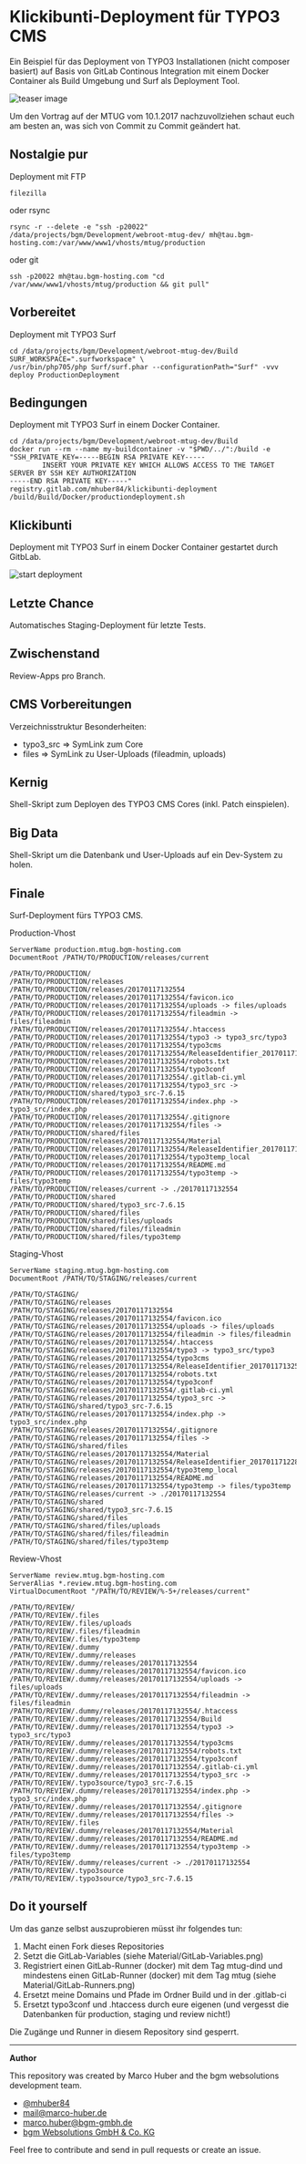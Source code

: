 # Klickibunti-Deployment für TYPO3 CMS

Ein Beispiel für das Deployment von TYPO3 Installationen (nicht composer basiert) auf Basis von GitLab Continous 
Integration mit einem Docker Container als Build Umgebung und Surf als Deployment Tool.

![teaser image](Material/MTUG_2017_Januar-v2.png)

Um den Vortrag auf der MTUG vom 10.1.2017 nachzuvollziehen schaut euch am besten an, was sich von Commit zu Commit
 geändert hat.

## Nostalgie pur

Deployment mit FTP

```
filezilla
```

oder rsync

```
rsync -r --delete -e "ssh -p20022" /data/projects/bgm/Development/webroot-mtug-dev/ mh@tau.bgm-hosting.com:/var/www/www1/vhosts/mtug/production
```

oder git

```
ssh -p20022 mh@tau.bgm-hosting.com "cd /var/www/www1/vhosts/mtug/production && git pull"
```

## Vorbereitet

Deployment mit TYPO3 Surf

```
cd /data/projects/bgm/Development/webroot-mtug-dev/Build
SURF_WORKSPACE=".surfworkspace" \
/usr/bin/php705/php Surf/surf.phar --configurationPath="Surf" -vvv deploy ProductionDeployment
```

## Bedingungen

Deployment mit TYPO3 Surf in einem Docker Container.

```
cd /data/projects/bgm/Development/webroot-mtug-dev/Build
docker run --rm --name my-buildcontainer -v "$PWD/../":/build -e "SSH_PRIVATE_KEY=-----BEGIN RSA PRIVATE KEY-----
		INSERT YOUR PRIVATE KEY WHICH ALLOWS ACCESS TO THE TARGET SERVER BY SSH KEY AUTHORIZATION
-----END RSA PRIVATE KEY-----" registry.gitlab.com/mhuber84/klickibunti-deployment /build/Build/Docker/productiondeployment.sh
```

## Klickibunti

Deployment mit TYPO3 Surf in einem Docker Container gestartet durch GitbLab.

![start deployment](Material/Klickibunti.png)

## Letzte Chance

Automatisches Staging-Deployment für letzte Tests. 

## Zwischenstand

Review-Apps pro Branch.

## CMS Vorbereitungen

Verzeichnisstruktur Besonderheiten:

* typo3_src => SymLink zum Core
* files => SymLink zu User-Uploads (fileadmin, uploads)

## Kernig

Shell-Skript zum Deployen des TYPO3 CMS Cores (inkl. Patch einspielen).

## Big Data

Shell-Skript um die Datenbank und User-Uploads auf ein Dev-System zu holen.

## Finale

Surf-Deployment fürs TYPO3 CMS.

Production-Vhost 

    ServerName production.mtug.bgm-hosting.com
    DocumentRoot /PATH/TO/PRODUCTION/releases/current

    /PATH/TO/PRODUCTION/
    /PATH/TO/PRODUCTION/releases
    /PATH/TO/PRODUCTION/releases/20170117132554
    /PATH/TO/PRODUCTION/releases/20170117132554/favicon.ico
    /PATH/TO/PRODUCTION/releases/20170117132554/uploads -> files/uploads
    /PATH/TO/PRODUCTION/releases/20170117132554/fileadmin -> files/fileadmin
    /PATH/TO/PRODUCTION/releases/20170117132554/.htaccess
    /PATH/TO/PRODUCTION/releases/20170117132554/typo3 -> typo3_src/typo3
    /PATH/TO/PRODUCTION/releases/20170117132554/typo3cms
    /PATH/TO/PRODUCTION/releases/20170117132554/ReleaseIdentifier_20170117132554.php
    /PATH/TO/PRODUCTION/releases/20170117132554/robots.txt
    /PATH/TO/PRODUCTION/releases/20170117132554/typo3conf
    /PATH/TO/PRODUCTION/releases/20170117132554/.gitlab-ci.yml
    /PATH/TO/PRODUCTION/releases/20170117132554/typo3_src -> /PATH/TO/PRODUCTION/shared/typo3_src-7.6.15
    /PATH/TO/PRODUCTION/releases/20170117132554/index.php -> typo3_src/index.php
    /PATH/TO/PRODUCTION/releases/20170117132554/.gitignore
    /PATH/TO/PRODUCTION/releases/20170117132554/files -> /PATH/TO/PRODUCTION/shared/files
    /PATH/TO/PRODUCTION/releases/20170117132554/Material
    /PATH/TO/PRODUCTION/releases/20170117132554/ReleaseIdentifier_20170117122815.php
    /PATH/TO/PRODUCTION/releases/20170117132554/typo3temp_local
    /PATH/TO/PRODUCTION/releases/20170117132554/README.md
    /PATH/TO/PRODUCTION/releases/20170117132554/typo3temp -> files/typo3temp
    /PATH/TO/PRODUCTION/releases/current -> ./20170117132554
    /PATH/TO/PRODUCTION/shared
    /PATH/TO/PRODUCTION/shared/typo3_src-7.6.15
    /PATH/TO/PRODUCTION/shared/files
    /PATH/TO/PRODUCTION/shared/files/uploads
    /PATH/TO/PRODUCTION/shared/files/fileadmin
    /PATH/TO/PRODUCTION/shared/files/typo3temp

Staging-Vhost 

    ServerName staging.mtug.bgm-hosting.com
    DocumentRoot /PATH/TO/STAGING/releases/current

    /PATH/TO/STAGING/
    /PATH/TO/STAGING/releases
    /PATH/TO/STAGING/releases/20170117132554
    /PATH/TO/STAGING/releases/20170117132554/favicon.ico
    /PATH/TO/STAGING/releases/20170117132554/uploads -> files/uploads
    /PATH/TO/STAGING/releases/20170117132554/fileadmin -> files/fileadmin
    /PATH/TO/STAGING/releases/20170117132554/.htaccess
    /PATH/TO/STAGING/releases/20170117132554/typo3 -> typo3_src/typo3
    /PATH/TO/STAGING/releases/20170117132554/typo3cms
    /PATH/TO/STAGING/releases/20170117132554/ReleaseIdentifier_20170117132554.php
    /PATH/TO/STAGING/releases/20170117132554/robots.txt
    /PATH/TO/STAGING/releases/20170117132554/typo3conf
    /PATH/TO/STAGING/releases/20170117132554/.gitlab-ci.yml
    /PATH/TO/STAGING/releases/20170117132554/typo3_src -> /PATH/TO/STAGING/shared/typo3_src-7.6.15
    /PATH/TO/STAGING/releases/20170117132554/index.php -> typo3_src/index.php
    /PATH/TO/STAGING/releases/20170117132554/.gitignore
    /PATH/TO/STAGING/releases/20170117132554/files -> /PATH/TO/STAGING/shared/files
    /PATH/TO/STAGING/releases/20170117132554/Material
    /PATH/TO/STAGING/releases/20170117132554/ReleaseIdentifier_20170117122815.php
    /PATH/TO/STAGING/releases/20170117132554/typo3temp_local
    /PATH/TO/STAGING/releases/20170117132554/README.md
    /PATH/TO/STAGING/releases/20170117132554/typo3temp -> files/typo3temp
    /PATH/TO/STAGING/releases/current -> ./20170117132554
    /PATH/TO/STAGING/shared
    /PATH/TO/STAGING/shared/typo3_src-7.6.15
    /PATH/TO/STAGING/shared/files
    /PATH/TO/STAGING/shared/files/uploads
    /PATH/TO/STAGING/shared/files/fileadmin
    /PATH/TO/STAGING/shared/files/typo3temp

Review-Vhost 

    ServerName review.mtug.bgm-hosting.com
    ServerAlias *.review.mtug.bgm-hosting.com
    VirtualDocumentRoot "/PATH/TO/REVIEW/%-5+/releases/current"

    /PATH/TO/REVIEW/
    /PATH/TO/REVIEW/.files
    /PATH/TO/REVIEW/.files/uploads
    /PATH/TO/REVIEW/.files/fileadmin
    /PATH/TO/REVIEW/.files/typo3temp
    /PATH/TO/REVIEW/.dummy
    /PATH/TO/REVIEW/.dummy/releases
    /PATH/TO/REVIEW/.dummy/releases/20170117132554
    /PATH/TO/REVIEW/.dummy/releases/20170117132554/favicon.ico
    /PATH/TO/REVIEW/.dummy/releases/20170117132554/uploads -> files/uploads
    /PATH/TO/REVIEW/.dummy/releases/20170117132554/fileadmin -> files/fileadmin
    /PATH/TO/REVIEW/.dummy/releases/20170117132554/.htaccess
    /PATH/TO/REVIEW/.dummy/releases/20170117132554/Build
    /PATH/TO/REVIEW/.dummy/releases/20170117132554/typo3 -> typo3_src/typo3
    /PATH/TO/REVIEW/.dummy/releases/20170117132554/typo3cms
    /PATH/TO/REVIEW/.dummy/releases/20170117132554/robots.txt
    /PATH/TO/REVIEW/.dummy/releases/20170117132554/typo3conf
    /PATH/TO/REVIEW/.dummy/releases/20170117132554/.gitlab-ci.yml
    /PATH/TO/REVIEW/.dummy/releases/20170117132554/typo3_src -> /PATH/TO/REVIEW/.typo3source/typo3_src-7.6.15
    /PATH/TO/REVIEW/.dummy/releases/20170117132554/index.php -> typo3_src/index.php
    /PATH/TO/REVIEW/.dummy/releases/20170117132554/.gitignore
    /PATH/TO/REVIEW/.dummy/releases/20170117132554/files -> /PATH/TO/REVIEW/.files
    /PATH/TO/REVIEW/.dummy/releases/20170117132554/Material
    /PATH/TO/REVIEW/.dummy/releases/20170117132554/README.md
    /PATH/TO/REVIEW/.dummy/releases/20170117132554/typo3temp -> files/typo3temp
    /PATH/TO/REVIEW/.dummy/releases/current -> ./20170117132554
    /PATH/TO/REVIEW/.typo3source
    /PATH/TO/REVIEW/.typo3source/typo3_src-7.6.15

## Do it yourself

Um das ganze selbst auszuprobieren müsst ihr folgendes tun:

1. Macht einen Fork dieses Repositories
2. Setzt die GitLab-Variables (siehe Material/GitLab-Variables.png)
3. Registriert einen GitLab-Runner (docker) mit dem Tag mtug-dind und mindestens einen GitLab-Runner (docker) mit dem Tag mtug (siehe Material/GitLab-Runners.png)
4. Ersetzt meine Domains und Pfade im Ordner Build und in der .gitlab-ci
5. Ersetzt typo3conf und .htaccess durch eure eigenen (und vergesst die Datenbanken für production, staging und review nicht!)

Die Zugänge und Runner in diesem Repository sind gesperrt.

<hr/>

**Author**

This repository was created by Marco Huber and the bgm websolutions development team. 

* <a href="https://twitter.com/mhuber84">@mhuber84</a>
* mail@marco-huber.de
* marco.huber@bgm-gmbh.de
* <a href="http://typo3.bgm-gmbh.de">bgm Websolutions GmbH & Co. KG</a>

Feel free to contribute and send in pull requests or create an issue.
